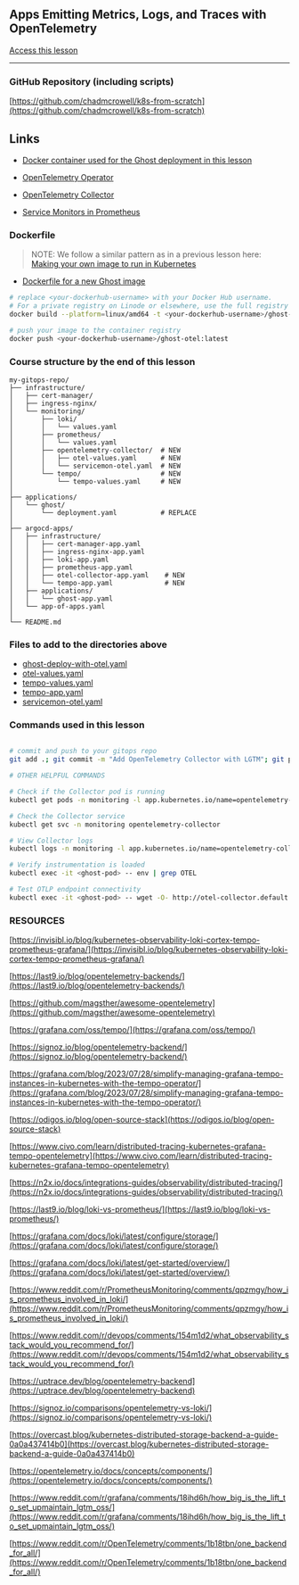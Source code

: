 ## Apps Emitting Metrics, Logs, and Traces with OpenTelemetry

[Access this lesson](https://community.kubeskills.com/c/kubernetes-from-scratch)

---

### GitHub Repository (including scripts)

[https://github.com/chadmcrowell/k8s-from-scratch](https://github.com/chadmcrowell/k8s-from-scratch)



## Links

- [Docker container used for the Ghost deployment in this lesson](https://hub.docker.com/repository/docker/chadmcrowell/ghost-otel)


- [OpenTelemetry Operator](https://opentelemetry.io/docs/platforms/kubernetes/operator/)
- [OpenTelemetry Collector](https://github.com/open-telemetry/opentelemetry-collector)

- [Service Monitors in Prometheus](https://grafana.com/docs/alloy/latest/reference/components/prometheus/prometheus.operator.servicemonitors/)

### Dockerfile

> NOTE: We follow a similar pattern as in a previous lesson here:
[Making your own image to run in Kubernetes](../00-Introduction-and-Installation/Making-your-own-image-to-run-in-kubernetes.md)


- [Dockerfile for a new Ghost image](Dockerfile)

```bash
# replace <your-dockerhub-username> with your Docker Hub username. 
# For a private registry on Linode or elsewhere, use the full registry URL
docker build --platform=linux/amd64 -t <your-dockerhub-username>/ghost-otel:latest .

# push your image to the container registry
docker push <your-dockerhub-username>/ghost-otel:latest

```


### Course structure by the end of this lesson

```
my-gitops-repo/
├── infrastructure/
│   ├── cert-manager/
│   ├── ingress-nginx/
│   └── monitoring/
│       ├── loki/
│       │   └── values.yaml
│       ├── prometheus/
│       │   └── values.yaml
│       ├── opentelemetry-collector/  # NEW
│       │   ├── otel-values.yaml      # NEW
│       │   └── servicemon-otel.yaml  # NEW
│       └── tempo/                    # NEW
│           └── tempo-values.yaml     # NEW
│
├── applications/
│   └── ghost/
│       └── deployment.yaml           # REPLACE
│
├── argocd-apps/
│   ├── infrastructure/
│   │   ├── cert-manager-app.yaml
│   │   ├── ingress-nginx-app.yaml
│   │   ├── loki-app.yaml
│   │   ├── prometheus-app.yaml
│   │   ├── otel-collector-app.yaml    # NEW
│   │   └── tempo-app.yaml             # NEW
│   ├── applications/
│   │   └── ghost-app.yaml             
│   └── app-of-apps.yaml
│
└── README.md
```

### Files to add to the directories above

- [ghost-deploy-with-otel.yaml](ghost-deploy-with-otel.yaml)
- [otel-values.yaml](otel-values.yaml)
- [tempo-values.yaml](tempo-values.yaml)
- [tempo-app.yaml](tempo-app.yaml)
- [servicemon-otel.yaml](servicemon-otel.yaml)

### Commands used in this lesson

```bash

# commit and push to your gitops repo
git add .; git commit -m "Add OpenTelemetry Collector with LGTM"; git push origin main

# OTHER HELPFUL COMMANDS

# Check if the Collector pod is running
kubectl get pods -n monitoring -l app.kubernetes.io/name=opentelemetry-collector

# Check the Collector service
kubectl get svc -n monitoring opentelemetry-collector

# View Collector logs
kubectl logs -n monitoring -l app.kubernetes.io/name=opentelemetry-collector -f

# Verify instrumentation is loaded
kubectl exec -it <ghost-pod> -- env | grep OTEL

# Test OTLP endpoint connectivity
kubectl exec -it <ghost-pod> -- wget -O- http://otel-collector.default.svc.cluster.local:4318

```


### RESOURCES

[https://invisibl.io/blog/kubernetes-observability-loki-cortex-tempo-prometheus-grafana/](https://invisibl.io/blog/kubernetes-observability-loki-cortex-tempo-prometheus-grafana/)

[https://last9.io/blog/opentelemetry-backends/](https://last9.io/blog/opentelemetry-backends/)

[https://github.com/magsther/awesome-opentelemetry](https://github.com/magsther/awesome-opentelemetry)

[https://grafana.com/oss/tempo/](https://grafana.com/oss/tempo/)

[https://signoz.io/blog/opentelemetry-backend/](https://signoz.io/blog/opentelemetry-backend/)

[https://grafana.com/blog/2023/07/28/simplify-managing-grafana-tempo-instances-in-kubernetes-with-the-tempo-operator/](https://grafana.com/blog/2023/07/28/simplify-managing-grafana-tempo-instances-in-kubernetes-with-the-tempo-operator/)

[https://odigos.io/blog/open-source-stack](https://odigos.io/blog/open-source-stack)

[https://www.civo.com/learn/distributed-tracing-kubernetes-grafana-tempo-opentelemetry](https://www.civo.com/learn/distributed-tracing-kubernetes-grafana-tempo-opentelemetry)

[https://n2x.io/docs/integrations-guides/observability/distributed-tracing/](https://n2x.io/docs/integrations-guides/observability/distributed-tracing/)

[https://last9.io/blog/loki-vs-prometheus/](https://last9.io/blog/loki-vs-prometheus/)

[https://grafana.com/docs/loki/latest/configure/storage/](https://grafana.com/docs/loki/latest/configure/storage/)

[https://grafana.com/docs/loki/latest/get-started/overview/](https://grafana.com/docs/loki/latest/get-started/overview/)

[https://www.reddit.com/r/PrometheusMonitoring/comments/qpzmgy/how_is_prometheus_involved_in_loki/](https://www.reddit.com/r/PrometheusMonitoring/comments/qpzmgy/how_is_prometheus_involved_in_loki/)

[https://www.reddit.com/r/devops/comments/154m1d2/what_observability_stack_would_you_recommend_for/](https://www.reddit.com/r/devops/comments/154m1d2/what_observability_stack_would_you_recommend_for/)

[https://uptrace.dev/blog/opentelemetry-backend](https://uptrace.dev/blog/opentelemetry-backend)

[https://signoz.io/comparisons/opentelemetry-vs-loki/](https://signoz.io/comparisons/opentelemetry-vs-loki/)

[https://overcast.blog/kubernetes-distributed-storage-backend-a-guide-0a0a437414b0](https://overcast.blog/kubernetes-distributed-storage-backend-a-guide-0a0a437414b0)

[https://opentelemetry.io/docs/concepts/components/](https://opentelemetry.io/docs/concepts/components/)

[https://www.reddit.com/r/grafana/comments/18ihd6h/how_big_is_the_lift_to_set_upmaintain_lgtm_oss/](https://www.reddit.com/r/grafana/comments/18ihd6h/how_big_is_the_lift_to_set_upmaintain_lgtm_oss/)

[https://www.reddit.com/r/OpenTelemetry/comments/1b18tbn/one_backend_for_all/](https://www.reddit.com/r/OpenTelemetry/comments/1b18tbn/one_backend_for_all/)